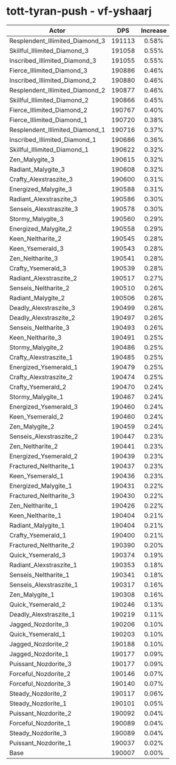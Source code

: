 # tott-tyran-push - vf-yshaarj
| Actor | DPS | Increase |
|---|:---:|:---:|
|Resplendent_Illimited_Diamond_3|191113|0.58%|
|Skillful_Illimited_Diamond_3|191058|0.55%|
|Inscribed_Illimited_Diamond_3|191055|0.55%|
|Fierce_Illimited_Diamond_3|190886|0.46%|
|Inscribed_Illimited_Diamond_2|190880|0.46%|
|Resplendent_Illimited_Diamond_2|190877|0.46%|
|Skillful_Illimited_Diamond_2|190866|0.45%|
|Fierce_Illimited_Diamond_2|190767|0.40%|
|Fierce_Illimited_Diamond_1|190720|0.38%|
|Resplendent_Illimited_Diamond_1|190716|0.37%|
|Inscribed_Illimited_Diamond_1|190686|0.36%|
|Skillful_Illimited_Diamond_1|190622|0.32%|
|Zen_Malygite_3|190615|0.32%|
|Radiant_Malygite_3|190608|0.32%|
|Crafty_Alexstraszite_3|190600|0.31%|
|Energized_Malygite_3|190588|0.31%|
|Radiant_Alexstraszite_3|190586|0.30%|
|Senseis_Alexstraszite_3|190578|0.30%|
|Stormy_Malygite_3|190560|0.29%|
|Energized_Malygite_2|190558|0.29%|
|Keen_Neltharite_2|190545|0.28%|
|Keen_Ysemerald_3|190543|0.28%|
|Zen_Neltharite_3|190541|0.28%|
|Crafty_Ysemerald_3|190539|0.28%|
|Radiant_Alexstraszite_2|190517|0.27%|
|Senseis_Neltharite_2|190510|0.26%|
|Radiant_Malygite_2|190506|0.26%|
|Deadly_Alexstraszite_3|190499|0.26%|
|Deadly_Alexstraszite_2|190497|0.26%|
|Senseis_Neltharite_3|190493|0.26%|
|Keen_Neltharite_3|190491|0.25%|
|Stormy_Malygite_2|190486|0.25%|
|Crafty_Alexstraszite_1|190485|0.25%|
|Energized_Ysemerald_1|190479|0.25%|
|Crafty_Alexstraszite_2|190474|0.25%|
|Crafty_Ysemerald_2|190470|0.24%|
|Stormy_Malygite_1|190467|0.24%|
|Energized_Ysemerald_3|190460|0.24%|
|Keen_Ysemerald_2|190460|0.24%|
|Zen_Malygite_2|190459|0.24%|
|Senseis_Alexstraszite_2|190447|0.23%|
|Zen_Neltharite_2|190441|0.23%|
|Energized_Ysemerald_2|190439|0.23%|
|Fractured_Neltharite_1|190437|0.23%|
|Keen_Ysemerald_1|190436|0.23%|
|Energized_Malygite_1|190431|0.22%|
|Fractured_Neltharite_3|190430|0.22%|
|Zen_Neltharite_1|190426|0.22%|
|Keen_Neltharite_1|190404|0.21%|
|Radiant_Malygite_1|190404|0.21%|
|Crafty_Ysemerald_1|190400|0.21%|
|Fractured_Neltharite_2|190390|0.20%|
|Quick_Ysemerald_3|190374|0.19%|
|Radiant_Alexstraszite_1|190353|0.18%|
|Senseis_Neltharite_1|190341|0.18%|
|Senseis_Alexstraszite_1|190317|0.16%|
|Zen_Malygite_1|190308|0.16%|
|Quick_Ysemerald_2|190246|0.13%|
|Deadly_Alexstraszite_1|190219|0.11%|
|Jagged_Nozdorite_3|190206|0.10%|
|Quick_Ysemerald_1|190203|0.10%|
|Jagged_Nozdorite_2|190188|0.10%|
|Jagged_Nozdorite_1|190177|0.09%|
|Puissant_Nozdorite_3|190177|0.09%|
|Forceful_Nozdorite_2|190146|0.07%|
|Forceful_Nozdorite_3|190140|0.07%|
|Steady_Nozdorite_2|190117|0.06%|
|Steady_Nozdorite_1|190101|0.05%|
|Puissant_Nozdorite_2|190092|0.04%|
|Forceful_Nozdorite_1|190089|0.04%|
|Steady_Nozdorite_3|190089|0.04%|
|Puissant_Nozdorite_1|190037|0.02%|
|Base|190007|0.00%|
